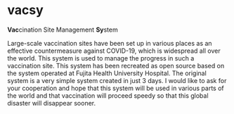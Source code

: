 # vacsy
**Vac**cination Site Management **Sy**stem

Large-scale vaccination sites have been set up in various places as an effective countermeasure against COVID-19, which is widespread all over the world. This system is used to manage the progress in such a vaccination site. 
This system has been recreated as open source based on the system operated at Fujita Health University Hospital. The original system is a very simple system created in just 3 days.
I would like to ask for your cooperation and hope that this system will be used in various parts of the world and that vaccination will proceed speedy so that this global disaster will disappear sooner.
